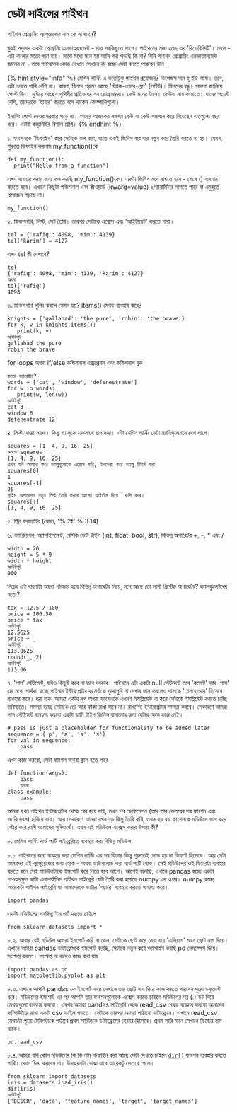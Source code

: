 # ডেটা সাইন্সের পাইথন

পাইথন প্রোগ্রামিং ল্যাঙ্গুয়েজের নাম কে না জানে?

খুবই পপুলার একটা প্রোগ্রামিং এনভায়রনমেন্ট - প্রায় সবকিছুতে লাগে। পাইথনের মজা হচ্ছে এর 'রিডেবিলিটি'। মানে - এটা বাংলার মতো পড়া যায়। মাঝে মধ্যে মনে হয় আমি গদ্য পড়ছি কি না? যিনি পাইথন প্রোগ্রামিং এনভায়রনমেন্ট জানেন না - তবে পাইথনের কোড দেখলে সেখানে কী হচ্ছে সেটা বলতে পারবেন উনি। 

{% hint style="info" %}
মেশিন লার্নিং এ কতোটুকু পাইথন প্রয়োজন? ডিপেন্ডস অন হু ইউ আস্ক। তবে, এটা বলতে পারি বেশি না। কারণ, বিপদে পড়লে আছে 'স্ট্যাক-ওভার-ফ্লো' \(সাইট\)। বিপদের বন্ধু। সমস্যা জানিয়ে পোস্ট দিন। মুখিয়ে আছেন পৃথিবীর প্রতিভাধর সব প্রোগ্রামাররা। কেউ মনের টানে। কেউবা নাম কামাতে। যাদের পয়েন্ট বেশি, তাদেরকে 'হায়ার' করতে বসে থাকেন কোম্পানিগুলো।   
  
ইদানিং পোস্ট দেবার দরকার পড়ে না। আমার আজকের সমস্যা কেউ না কেউ সমাধান করে দিয়েছেন এতগুলো বছর ধরে। এটাই কম্যুনিটির বিশাল প্রাপ্তি। 
{% endhint %}

১. ফাংশনকে 'ডিফাইন' করে সেটাকে কল করা, যাতে একই জিনিস বার বার নতুন করে তৈরি করতে না হয়। যেমন, শুরুতে ডিফাইন করলাম my\_function\(\)কে। 

```text
def my_function():
  print("Hello from a function")
```

এখন ব্যবহার করার জন্য কল করছি my\_function\(\)কে। একটা জিনিস মনে রাখতে হবে - শেষে \(\) ব্যবহার করতে হবে। এখানে কিছুটা পজিশনাল এবং কীওয়ার্ড \(kwarg=value\) ২প্যারামিটার লাগতে পারে যা এমুহুর্তে প্রয়োজন পড়ছে না। 

```text
my_function()
```

২. ডিকশনারি, লিস্ট, সেট তৈরি। তারপর সেটাকে এক্সেস এবং 'আইটারেট' করতে পারা।

```text
tel = {'rafiq': 4098, 'mim': 4139}
tel['karim'] = 4127
```

এখন tel কী দেখাবে?

```text
tel
{'rafiq': 4098, 'mim': 4139, 'karim': 4127}
অথবা 
tel['rafiq']
4098
```

৩. ডিকশনারি লুপিং করলে কেমন হয়?  items\(\) মেথড ব্যবহার করে?

```text
knights = {'gallahad': 'the pure', 'robin': 'the brave'}
for k, v in knights.items():
   print(k, v)
আউটপুট 
gallahad the pure
robin the brave
```

for loops অথবা if/else কন্ডিশনাল এক্সপ্রেশন এবং কন্ডিশনাল ব্লক 

```text
কতো ক্যারেক্টার? 
words = ['cat', 'window', 'defenestrate']
for w in words:
   print(w, len(w))
আউটপুট 
cat 3
window 6
defenestrate 12
```

৪. লিস্ট আরো সহজ। কিছু ভ্যালুকে একসাথে গ্রূপ করা। এটা মেশিন লার্নিং ডেটা ম্যানিপুলেশনে বেশ লাগে। 

```text
squares = [1, 4, 9, 16, 25]
>>> squares
[1, 4, 9, 16, 25]
এখন যদি আলাদা করে ভ্যালুগুলোকে এক্সেস করি, ইনডেক্স করে ভ্যালু রিটার্ন করা  
squares[0]
1
squares[-1]
25
স্লাইস অপারেশন নতুন লিস্ট তৈরি করবে আগের আইটেম দিয়ে। কপি করে। 
squares[:]
[1, 4, 9, 16, 25]
```

৫. স্ট্রিং ফরম্যাটিং \(যেমন, '%.2f' % 3.14\)

৬. ভ্যারিয়েবল, অ্যাসাইনমেন্ট, বেসিক ডেটা টাইপ \(int, float, bool, str\), বিভিন্ন অপারেটর +, -, \* এবং /

```text
width = 20
height = 5 * 9
width * height
আউটপুট 
900
```

নিচের এই ধারণাটা আরো পরিষ্কার হবে বিভিন্ন অপারেটর নিয়ে, মনে আছে তো লাস্ট প্রিন্টেড অপারেটর? ক্যালকুলেটরের মতো?

```text
tax = 12.5 / 100
price = 100.50
price * tax
আউটপুট 
12.5625
price + _
আউটপুট 
113.0625
round(_, 2)
আউটপুট 
113.06
```

৭. 'পাস' স্টেটমেন্ট, যদিও কিছুই করে না তবে দরকার। পাইথনে এটা একটা  null স্টেটমেন্ট তবে 'কমেন্ট' আর 'পাস' এর মধ্যে পার্থক্য হচ্ছে পাইথন ইন্টারপ্রেটার কমেন্টকে পুরোপুরি না দেখার ভান করলেও পাসকে 'প্লেসহোল্ডার' হিসেবে ব্যবহার করে। ধরা যাক, আমরা একটা লুপ অথবা ফাংশনকে এখনই ইমপ্লিমেন্ট না করে সেটাকে ইমপ্লিমেন্ট করতে চাচ্ছি ভবিষ্যতে। সমস্যা হচ্ছে সেটাকে তো আর ফাঁকা রাখা যাবে না। রাখলেই ইন্টারপ্রেটার সমস্যা করবে। সেকারণে আমরা পাস স্টেটমেন্ট ব্যবহার করবো একটা ডামি টাইপ জিনিস বানানোর জন্য যেটার কোন কাজ নেই। 

```text
# pass is just a placeholder for functionality to be added later
sequence = {'p', 'a', 's', 's'}
for val in sequence:
    pass
```

এখন কাজ করবো, সেটা ফাংশন অথবা ক্লাস হতে পারে 

```text
def function(args):
    pass
    অথবা 
class example:
    pass 
```

আমরা যখন পাইথন ইন্টারপ্রেটার থেকে বের হয়ে যাই, তখন সব ডেফিনেশন \(আর তার ভেতরের সব ফাংশন এবং ভ্যারিয়েবল\) হারিয়ে যায়। আর সেকারণে আমরা যখন বড় কিছু তৈরি করি, তখন বড় বড় ফাংশনকে মডিউলে ভাগ করে স্টোর করে রাখি আমাদের সুবিধার্থে। এখন এই মডিউলে এক্সেস করার উপায় কী?

৮. মেশিন লার্নিং থার্ড পার্টি লাইব্রেরিতে ব্যবহার করা বিভিন্ন মডিউল

৮.১. পাইথনের জন্য ব্যবহার করা মেশিন লার্নিং এর সব ফিচার কিন্তু শুরুতেই লোড হয় না ডিফল্ট হিসেবে। আর সেটা আমাদের এই ল্যাঙ্গুয়েজের জন্য হোক - অথবা ডাউনলোড করা থার্ড পার্টি হোক। সেই মডিউলের ওই ফিচারটা ব্যবহার করতে হলে সেই মডিউলটাকে ইমপোর্ট করে নিতে হবে আগে। আগেই বলেছি, এখানে pandas হচ্ছে একটা পাওয়ারফুল ডাটা এনালাইসিস পাইথন লাইব্রেরি যেটা তৈরি করা হয়েছে numpy এর ওপর। numpy হচ্ছে আরেকটা পাইথন লাইব্রেরি যা আমাদেরকে ডাটার 'অ্যারে' ব্যবহার করতে সাহায্য করে।

```text
import pandas
```

একটা মডিউলের সবকিছু ইমপোর্ট করতে চাইলে 

```text
from sklearn.datasets import *
```

৮.২. আবার যেই মডিউল আমরা ইমপোর্ট করি না কেন, সেটাকে ছোট করে নেয়া যায় 'এলিয়াস' মানে ছোট নাম দিয়ে। এখানে আমরা pandas ডাটাফ্রেমকে ইমপোর্ট করছি, সেটাকে নতুন করে অ্যাসাইন করছি pd নেমস্পেস দিয়ে। সংক্ষিপ্ত করতে। সংক্ষিপ্ত না করেও কাজ করা যায়।

```text
import pandas as pd
import matplotlib.pyplot as plt
```

৮.৩. এখানে আপনি pandas কে ইমপোর্ট করে সেখানে তার ছোট্ট নাম দিয়ে কাজ করতে পারবেন পুরো ডকুমেন্ট ধরে। মডিউলের ইমপোর্ট এর পর আপনি তার ফাংশনগুলোকে এক্সেস করতে চাইলে মডিউলের পর \(.\) ডট দিয়ে মেথডগুলো ব্যবহার করবো। এরপর আমরা pandas লাইব্রেরি থেকে read\_csv মেথড ব্যবহার করবো আমাদের কম্পিউটারে রাখা একটা csv ফাইল পড়তে। সেটাকে তারপর আমরা পাঠাবো ডাটাফ্রেমে। এখানে read\_csv মেথডটা পুরো টেবিলটাকে পাঠাবে প্রথম সারিটাকে ডাটাফ্রেমের হেডার হিসেবে। প্রথম সারি মানে সেখানে ফিল্ডের নাম থাকে।

```text
pd.read_csv
```

৮.৪. আমরা যদি কোন মডিউলের কি কি নাম ডিফাইন করা আছে সেটা দেখতে চাইলে [`dir()`](https://docs.python.org/3/library/functions.html#dir) ফাংশন ব্যবহার করতে পারি। কোন চিন্তা করবেন না। উদাহরনটা বোঝা যাবে আরেকটু ভেতরে গেলে। 

```text
from sklearn import datasets
iris = datasets.load_iris()
dir(iris)
আউটপুট 
['DESCR', 'data', 'feature_names', 'target', 'target_names']
```

